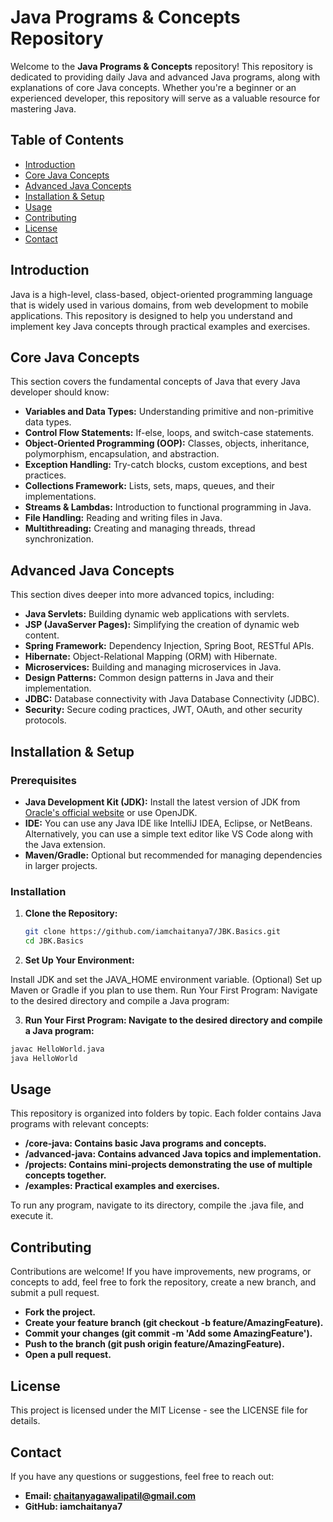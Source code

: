 # Java Programs & Concepts Repository

Welcome to the **Java Programs & Concepts** repository! This repository is dedicated to providing daily Java and advanced Java programs, along with explanations of core Java concepts. Whether you're a beginner or an experienced developer, this repository will serve as a valuable resource for mastering Java.

## Table of Contents

- [Introduction](#introduction)
- [Core Java Concepts](#core-java-concepts)
- [Advanced Java Concepts](#advanced-java-concepts)
- [Installation & Setup](#installation--setup)
- [Usage](#usage)
- [Contributing](#contributing)
- [License](#license)
- [Contact](#contact)

## Introduction

Java is a high-level, class-based, object-oriented programming language that is widely used in various domains, from web development to mobile applications. This repository is designed to help you understand and implement key Java concepts through practical examples and exercises.

## Core Java Concepts

This section covers the fundamental concepts of Java that every Java developer should know:

- **Variables and Data Types:** Understanding primitive and non-primitive data types.
- **Control Flow Statements:** If-else, loops, and switch-case statements.
- **Object-Oriented Programming (OOP):** Classes, objects, inheritance, polymorphism, encapsulation, and abstraction.
- **Exception Handling:** Try-catch blocks, custom exceptions, and best practices.
- **Collections Framework:** Lists, sets, maps, queues, and their implementations.
- **Streams & Lambdas:** Introduction to functional programming in Java.
- **File Handling:** Reading and writing files in Java.
- **Multithreading:** Creating and managing threads, thread synchronization.

## Advanced Java Concepts

This section dives deeper into more advanced topics, including:

- **Java Servlets:** Building dynamic web applications with servlets.
- **JSP (JavaServer Pages):** Simplifying the creation of dynamic web content.
- **Spring Framework:** Dependency Injection, Spring Boot, RESTful APIs.
- **Hibernate:** Object-Relational Mapping (ORM) with Hibernate.
- **Microservices:** Building and managing microservices in Java.
- **Design Patterns:** Common design patterns in Java and their implementation.
- **JDBC:** Database connectivity with Java Database Connectivity (JDBC).
- **Security:** Secure coding practices, JWT, OAuth, and other security protocols.

## Installation & Setup

### Prerequisites

- **Java Development Kit (JDK):** Install the latest version of JDK from [Oracle's official website](https://www.oracle.com/java/technologies/javase-downloads.html) or use OpenJDK.
- **IDE:** You can use any Java IDE like IntelliJ IDEA, Eclipse, or NetBeans. Alternatively, you can use a simple text editor like VS Code along with the Java extension.
- **Maven/Gradle:** Optional but recommended for managing dependencies in larger projects.

### Installation

1. **Clone the Repository:**
   ```bash
   git clone https://github.com/iamchaitanya7/JBK.Basics.git
   cd JBK.Basics
   ```

2. **Set Up Your Environment:**

Install JDK and set the JAVA_HOME environment variable.
(Optional) Set up Maven or Gradle if you plan to use them.
Run Your First Program: Navigate to the desired directory and compile a Java program:

3. **Run Your First Program: Navigate to the desired directory and compile a Java program:**

```bash
javac HelloWorld.java
java HelloWorld
```

## Usage
This repository is organized into folders by topic. Each folder contains Java programs with relevant concepts:

- **/core-java: Contains basic Java programs and concepts.**
- **/advanced-java: Contains advanced Java topics and implementation.**
- **/projects: Contains mini-projects demonstrating the use of multiple concepts together.**
- **/examples: Practical examples and exercises.**

To run any program, navigate to its directory, compile the .java file, and execute it.

## Contributing
Contributions are welcome! If you have improvements, new programs, or concepts to add, feel free to fork the repository, create a new branch, and submit a pull request.

- **Fork the project.**
- **Create your feature branch (git checkout -b feature/AmazingFeature).**
- **Commit your changes (git commit -m 'Add some AmazingFeature').**
- **Push to the branch (git push origin feature/AmazingFeature).**
- **Open a pull request.**

## License
This project is licensed under the MIT License - see the LICENSE file for details.

## Contact
If you have any questions or suggestions, feel free to reach out:

- **Email: chaitanyagawalipatil@gmail.com**
- **GitHub: iamchaitanya7**
